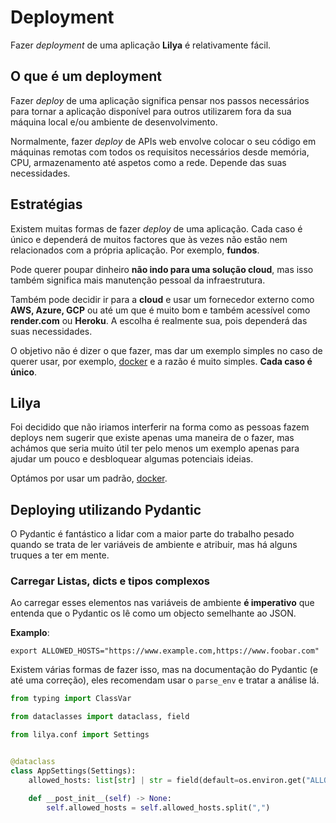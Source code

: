 # Deployment

Fazer *deployment* de uma aplicação **Lilya** é relativamente fácil.

## O que é um deployment

Fazer *deploy* de uma aplicação significa pensar nos passos necessários para tornar a aplicação disponível para outros utilizarem
fora da sua máquina local e/ou ambiente de desenvolvimento.

Normalmente, fazer *deploy* de APIs web envolve colocar o seu código em máquinas remotas com todos os requisitos necessários
desde memória, CPU, armazenamento até aspetos como a rede. Depende das suas necessidades.

## Estratégias

Existem muitas formas de fazer *deploy* de uma aplicação. Cada caso é único e dependerá de muitos factores que
às vezes não estão nem relacionados com a própria aplicação. Por exemplo, **fundos**.

Pode querer poupar dinheiro **não indo para uma solução cloud**, mas isso também significa mais manutenção pessoal da infraestrutura.

Também pode decidir ir para a **cloud** e usar um fornecedor externo como **AWS, Azure, GCP** ou até um que
é muito bom e também acessível como **render.com** ou **Heroku**. A escolha é realmente sua, pois dependerá das suas necessidades.

O objetivo não é dizer o que fazer, mas dar um exemplo simples no caso de querer usar, por exemplo,
[docker](./docker.md) e a razão é muito simples. **Cada caso é único**.

## Lilya

Foi decidido que não iriamos interferir na forma como as pessoas fazem deploys nem sugerir que existe apenas
uma maneira de o fazer, mas achámos que seria muito útil ter pelo menos um exemplo apenas para ajudar um pouco e
desbloquear algumas potenciais ideias.

Optámos por usar um padrão, [docker](./docker.md).

## Deploying utilizando Pydantic

O Pydantic é fantástico a lidar com a maior parte do trabalho pesado quando se trata de ler variáveis de ambiente e
atribuir, mas há alguns truques a ter em mente.

### Carregar Listas, dicts e tipos complexos

Ao carregar esses elementos nas variáveis de ambiente **é imperativo** que entenda que o Pydantic os lê
como um objecto semelhante ao JSON.

**Examplo**:

```shell
export ALLOWED_HOSTS="https://www.example.com,https://www.foobar.com"
```

Existem várias formas de fazer isso, mas na documentação do Pydantic (e até uma correção), eles recomendam usar o
`parse_env` e tratar a análise lá.

```python
from typing import ClassVar

from dataclasses import dataclass, field

from lilya.conf import Settings


@dataclass
class AppSettings(Settings):
    allowed_hosts: list[str] | str = field(default=os.environ.get("ALLOWED_HOSTS", []))

    def __post_init__(self) -> None:
        self.allowed_hosts = self.allowed_hosts.split(",")

```

